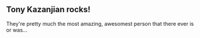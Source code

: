 ## Tony Kazanjian rocks!

They're pretty much the most amazing, awesomest person that there ever is or was…